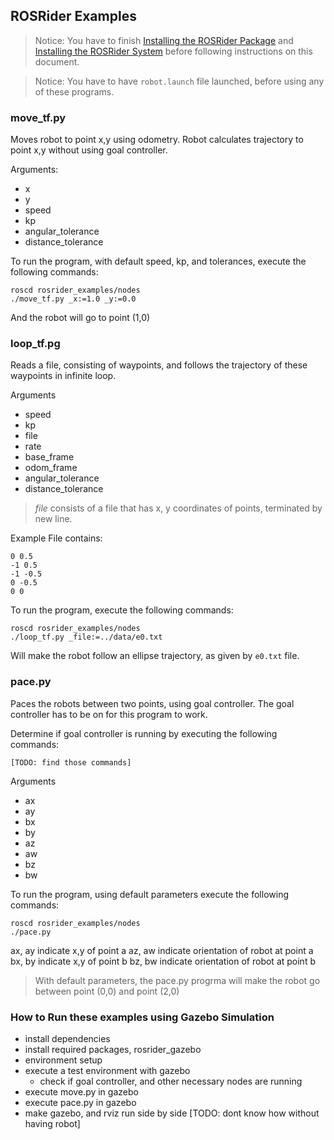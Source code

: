 ## ROSRider Examples

>Notice: You have to finish [Installing the ROSRider Package](01_START.md) and [Installing the ROSRider System](02_SOFTWARE.md) before following instructions on this document.

>Notice: You have to have ```robot.launch``` file launched, before using any of these programs.

### move_tf.py

Moves robot to point x,y using odometry. Robot calculates trajectory to point x,y without using goal controller.

Arguments:
- x
- y
- speed
- kp
- angular_tolerance
- distance_tolerance

To run the program, with default speed, kp, and tolerances, execute the following commands:

    roscd rosrider_examples/nodes
    ./move_tf.py _x:=1.0 _y:=0.0

And the robot will go to point (1,0)

### loop_tf.pg

Reads a file, consisting of waypoints, and follows the trajectory of these waypoints in infinite loop.

Arguments
- speed
- kp
- file
- rate
- base_frame
- odom_frame
- angular_tolerance
- distance_tolerance

>*file* consists of a file that has x, y coordinates of points, terminated by new line.

Example File contains:

```console
0 0.5
-1 0.5
-1 -0.5
0 -0.5
0 0
```

To run the program, execute the following commands:

    roscd rosrider_examples/nodes
    ./loop_tf.py _file:=../data/e0.txt

Will make the robot follow an ellipse trajectory, as given by ```e0.txt``` file.

### pace.py

Paces the robots between two points, using goal controller. The goal controller has to be on for this program to work.

Determine if goal controller is running by executing the following commands:

    [TODO: find those commands]

Arguments
- ax
- ay
- bx
- by
- az
- aw
- bz
- bw

To run the program, using default parameters execute the following commands:

    roscd rosrider_examples/nodes
    ./pace.py

ax, ay indicate x,y of point a
az, aw indicate orientation of robot at point a
bx, by indicate x,y of point b
bz, bw indicate orientation of robot at point b

> With default parameters, the pace.py progrma will make the robot go between point (0,0) and point (2,0)

### How to Run these examples using Gazebo Simulation

- install dependencies
- install required packages, rosrider_gazebo
- environment setup
- execute a test environment with gazebo
  - check if goal controller, and other necessary nodes are running
- execute move.py in gazebo
- execute pace.py in gazebo
- make gazebo, and rviz run side by side [TODO: dont know how without having robot]



